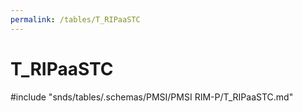 ```yaml
---
permalink: /tables/T_RIPaaSTC
---
```

# T\_RIPaaSTC
<!-- SPDX-License-Identifier: MPL-2.0 -->

<!-- ATTENTION : Ne pas supprimer ou modifier la ligne ci-dessous -->
#include "snds/tables/.schemas/PMSI/PMSI RIM-P/T_RIPaaSTC.md"
<!-- ATTENTION : Ne pas supprimer ou modifier la ligne ci-dessus -->
